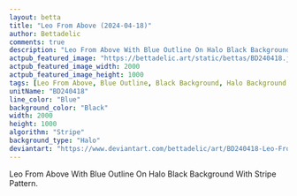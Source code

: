 ```yaml
---
layout: betta
title: "Leo From Above (2024-04-18)"
author: Bettadelic
comments: true
description: "Leo From Above With Blue Outline On Halo Black Background With Stripe Pattern."
actpub_featured_image: "https://bettadelic.art/static/bettas/BD240418.jpg"
actpub_featured_image_width: 2000
actpub_featured_image_height: 1000
tags: [Leo From Above, Blue Outline, Black Background, Halo Background Pattern, Stripe Pattern, April 2024]
unitName: "BD240418"
line_color: "Blue"
background_color: "Black"
width: 2000
height: 1000
algorithm: "Stripe"
background_type: "Halo"
deviantart: "https://www.deviantart.com/bettadelic/art/BD240418-Leo-From-Above-2024-04-18-1043457702"
---
```


Leo From Above With Blue Outline On Halo Black Background With Stripe Pattern.
